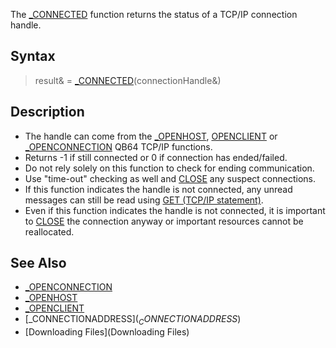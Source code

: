 The [_CONNECTED](_CONNECTED) function returns the status of a TCP/IP connection handle.


## Syntax

> result& = [_CONNECTED](_CONNECTED)(connectionHandle&)


## Description

* The handle can come from the [_OPENHOST](_OPENHOST), [OPENCLIENT](OPENCLIENT) or [_OPENCONNECTION](_OPENCONNECTION) QB64 TCP/IP functions.
* Returns -1 if still connected or 0 if connection has ended/failed. 
* Do not rely solely on this function to check for ending communication.
* Use "time-out" checking as well and [CLOSE](CLOSE) any suspect connections.
* If this function indicates the handle is not connected, any unread messages can still be read using [GET (TCP/IP statement)](GET (TCP/IP statement)).
* Even if this function indicates the handle is not connected, it is important to [CLOSE](CLOSE) the connection anyway or important resources cannot be reallocated. 

## See Also

* [_OPENCONNECTION](_OPENCONNECTION)
* [_OPENHOST](_OPENHOST)
* [_OPENCLIENT](_OPENCLIENT)
* [_CONNECTIONADDRESS$](_CONNECTIONADDRESS$)
* [Downloading Files](Downloading Files)




